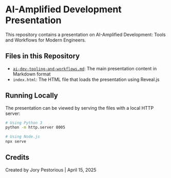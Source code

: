 # AI-Amplified Development Presentation

This repository contains a presentation on AI-Amplified Development: Tools and Workflows for Modern Engineers.

## Files in this Repository

- [`ai-dev-tooling-and-workflows.md`](ai-dev-tooling-and-workflows.md): The main presentation content in Markdown format
- `index.html`: The HTML file that loads the presentation using Reveal.js

## Running Locally

The presentation can be viewed by serving the files with a local HTTP server:

```bash
# Using Python 3
python -m http.server 8005

# Using Node.js
npx serve
```

## Credits

Created by Jory Pestorious | April 15, 2025
